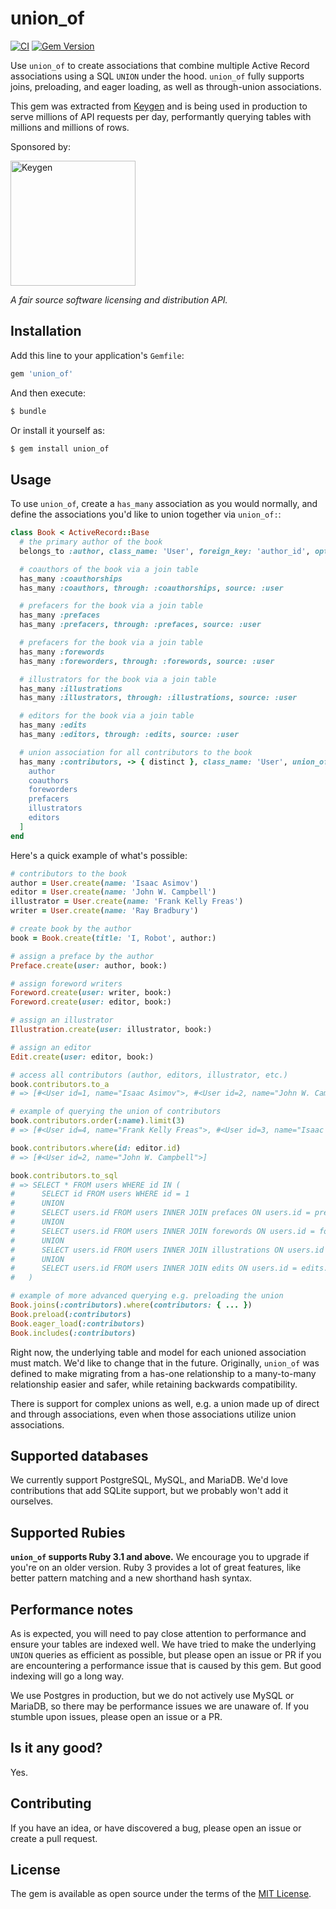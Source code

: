 # union_of

[![CI](https://github.com/keygen-sh/union_of/actions/workflows/test.yml/badge.svg)](https://github.com/keygen-sh/union_of/actions)
[![Gem Version](https://badge.fury.io/rb/union_of.svg)](https://badge.fury.io/rb/union_of)

Use `union_of` to create associations that combine multiple Active Record
associations using a SQL `UNION` under the hood. `union_of` fully supports
joins, preloading, and eager loading, as well as through-union associations.

This gem was extracted from [Keygen](https://keygen.sh) and is being used in
production to serve millions of API requests per day, performantly querying
tables with millions and millions of rows.

Sponsored by:

<a href="https://keygen.sh?ref=union_of">
  <div>
    <img src="https://keygen.sh/images/logo-pill.png" width="200" alt="Keygen">
  </div>
</a>

_A fair source software licensing and distribution API._

## Installation

Add this line to your application's `Gemfile`:

```ruby
gem 'union_of'
```

And then execute:

```bash
$ bundle
```

Or install it yourself as:

```bash
$ gem install union_of
```

## Usage

To use `union_of`, create a `has_many` association as you would normally, and
define the associations you'd like to union together via `union_of:`:

```ruby
class Book < ActiveRecord::Base
  # the primary author of the book
  belongs_to :author, class_name: 'User', foreign_key: 'author_id', optional: true

  # coauthors of the book via a join table
  has_many :coauthorships
  has_many :coauthors, through: :coauthorships, source: :user

  # prefacers for the book via a join table
  has_many :prefaces
  has_many :prefacers, through: :prefaces, source: :user

  # prefacers for the book via a join table
  has_many :forewords
  has_many :foreworders, through: :forewords, source: :user

  # illustrators for the book via a join table
  has_many :illustrations
  has_many :illustrators, through: :illustrations, source: :user

  # editors for the book via a join table
  has_many :edits
  has_many :editors, through: :edits, source: :user

  # union association for all contributors to the book
  has_many :contributors, -> { distinct }, class_name: 'User', union_of: %i[
    author
    coauthors
    foreworders
    prefacers
    illustrators
    editors
  ]
end
```

Here's a quick example of what's possible:

```ruby
# contributors to the book
author = User.create(name: 'Isaac Asimov')
editor = User.create(name: 'John W. Campbell')
illustrator = User.create(name: 'Frank Kelly Freas')
writer = User.create(name: 'Ray Bradbury')

# create book by the author
book = Book.create(title: 'I, Robot', author:)

# assign a preface by the author
Preface.create(user: author, book:)

# assign foreword writers
Foreword.create(user: writer, book:)
Foreword.create(user: editor, book:)

# assign an illustrator
Illustration.create(user: illustrator, book:)

# assign an editor
Edit.create(user: editor, book:)

# access all contributors (author, editors, illustrator, etc.)
book.contributors.to_a
# => [#<User id=1, name="Isaac Asimov">, #<User id=2, name="John W. Campbell">, #<User id=3, name="Frank Kelly Freas">, #<User id=4, name="Ray Bradbury">]

# example of querying the union of contributors
book.contributors.order(:name).limit(3)
# => [#<User id=4, name="Frank Kelly Freas">, #<User id=3, name="Isaac Asimov">, #<User id=2, name="John W. Campbell">]

book.contributors.where(id: editor.id)
# => [#<User id=2, name="John W. Campbell">]

book.contributors.to_sql
# => SELECT * FROM users WHERE id IN (
#      SELECT id FROM users WHERE id = 1
#      UNION
#      SELECT users.id FROM users INNER JOIN prefaces ON users.id = prefaces.user_id WHERE prefaces.book_id = 1
#      UNION
#      SELECT users.id FROM users INNER JOIN forewords ON users.id = forewords.user_id WHERE forewords.book_id = 1
#      UNION
#      SELECT users.id FROM users INNER JOIN illustrations ON users.id = illustrations.user_id WHERE illustrations.book_id = 1
#      UNION
#      SELECT users.id FROM users INNER JOIN edits ON users.id = edits.user_id WHERE edits.book_id = 1
#   )

# example of more advanced querying e.g. preloading the union
Book.joins(:contributors).where(contributors: { ... })
Book.preload(:contributors)
Book.eager_load(:contributors)
Book.includes(:contributors)
```

Right now, the underlying table and model for each unioned association must
match. We'd like to change that in the future. Originally, `union_of` was
defined to make migrating from a has-one relationship to a many-to-many
relationship easier and safer, while retaining backwards compatibility.

There is support for complex unions as well, e.g. a union made up of direct and
through associations, even when those associations utilize union associations.

## Supported databases

We currently support PostgreSQL, MySQL, and MariaDB. We'd love contributions
that add SQLite support, but we probably won't add it ourselves.

## Supported Rubies

**`union_of` supports Ruby 3.1 and above.** We encourage you to upgrade if
you're on an older version. Ruby 3 provides a lot of great features, like better
pattern matching and a new shorthand hash syntax.

## Performance notes

As is expected, you will need to pay close attention to performance and ensure
your tables are indexed well. We have tried to make the underlying `UNION`
queries as efficient as possible, but please open an issue or PR if you are
encountering a performance issue that is caused by this gem. But good indexing
will go a long way.

We use Postgres in production, but we do not actively use MySQL or MariaDB, so
there may be performance issues we are unaware of. If you stumble upon issues,
please open an issue or a PR.

## Is it any good?

Yes.

## Contributing

If you have an idea, or have discovered a bug, please open an issue or create a
pull request.

## License

The gem is available as open source under the terms of the [MIT License](https://opensource.org/licenses/MIT).
